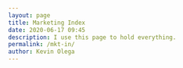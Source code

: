 ```yaml
--- 
layout: page
title: Marketing Index
date: 2020-06-17 09:45
description: I use this page to hold everything.
permalink: /mkt-in/ 
author: Kevin Olega 
--- 
```

